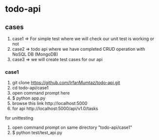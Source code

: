 # todo-api

## cases
1) case1 => For simple test where we will check our unit test is working or not
2) case2 => todo api where we have completed CRUD operation with NoSQL DB (MongoDB)
3) case3 => we will create test cases for our api

### case1
1) git clone https://github.com/IrfanMumtaz/todo-api.git
2) cd todo-api/case1
3) open command prompt here
4) $ python app.py
5) browse this link http://localhost:5000
6) for api http://localhost:5000/api/v1.0/tasks


for unittesting
1) open command prompt on same directory "todo-api/case1"
2) $ python test/test_api.py
